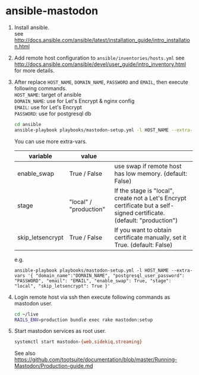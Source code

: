 # ansible-mastodon

1. Install ansible.  
   see http://docs.ansible.com/ansible/latest/installation_guide/intro_installation.html

1. Add remote host configuration to `ansible/inventories/hosts.yml`
   see http://docs.ansible.com/ansible/devel/user_guide/intro_inventory.html for more details.
1. After replace `HOST_NAME`, `DOMAIN_NAME`, `PASSWORD` and `EMAIL`, then execute following commands.  
    `HOST_NAME`: target of ansible  
    `DOMAIN_NAME`: use for Let's Encrypt & nginx config  
    `EMAIL`: use for Let's Encrypt  
    `PASSWORD`: use for postgresql db
   
    ```sh
    cd ansible
    ansible-playbook playbooks/mastodon-setup.yml -l HOST_NAME --extra-vars '{ "domain_name":"DOMAIN_NAME", "postgresql_user_password": "PASSWORD", "email": "EMAIL" }'
    ```

    You can use more extra-vars.
    
    | variable | value | |
    |---|---|---|
    | enable_swap | True / False | use swap if remote host has low memory.  (default: False) |
    | stage | "local" / "production" |  If the stage is "local", create not a Let's Encrypt certificate but a self-signed certificate.  (default: "production") |
    | skip_letsencrypt | True / False | If you want to obtain certificate manually, set it True.  (default: False) |
    
    e.g.
    ```
    ansible-playbook playbooks/mastodon-setup.yml -l HOST_NAME --extra-vars '{ "domain_name":"DOMAIN_NAME", "postgresql_user_password": "PASSWORD", "email": "EMAIL", "enable_swap": True, "stage": "local", "skip_letsencrypt": True }'
    ```
    
1. Login remote host via ssh then execute following commands as mastodon user.

    ```sh
    cd ~/live
    RAILS_ENV=production bundle exec rake mastodon:setup
    ```
1. Start mastodon services as root user.

    ```sh
    systemctl start mastodon-{web,sidekiq,streaming}
    ```

    See also https://github.com/tootsuite/documentation/blob/master/Running-Mastodon/Production-guide.md
